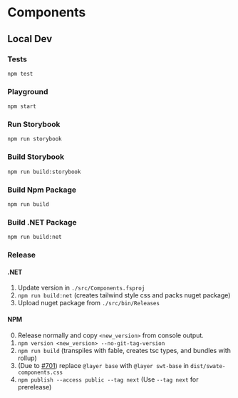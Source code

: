 # Components

## Local Dev

### Tests

`npm test`

### Playground

`npm start`

### Run Storybook

`npm run storybook`

### Build Storybook

`npm run build:storybook`

### Build Npm Package

`npm run build`

### Build .NET Package

`npm run build:net`

### Release

#### .NET

1. Update version in `./src/Components.fsproj`
2. `npm run build:net` (creates tailwind style css and packs nuget package)
3. Upload nuget package from `./src/bin/Releases`

#### NPM

0. Release normally and copy `<new_version>` from console output.
1. `npm version <new_version> --no-git-tag-version`
2. `npm run build` (transpiles with fable, creates tsc types, and bundles with rollup)
3. (Due to [#701](https://github.com/nfdi4plants/Swate/issues/701)) replace `@layer base` with `@layer swt-base` in `dist/swate-components.css`
4. `npm publish --access public --tag next` (Use `--tag next` for prerelease)